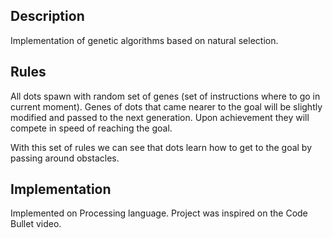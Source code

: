 ## Description
Implementation of genetic algorithms based on natural selection.

## Rules
All dots spawn with random set of genes (set of instructions where to go in current moment). Genes of dots that came nearer to the goal will be slightly modified and passed to the next generation. Upon achievement they will compete in speed of reaching the goal.

With this set of rules we can see that dots learn how to get to the goal by passing around obstacles.

## Implementation
Implemented on Processing language. Project was inspired on the Code Bullet video.
